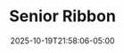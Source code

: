 ---
weight: 999
title: "Senior Ribbon"
description: "Individual ribbon scores"
icon: "article"
date: "2025-10-19T21:58:06-05:00"
lastmod: "2025-10-19T21:58:06-05:00"
draft: false
toc: true
---